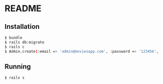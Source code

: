 # README

## Installation

``` bash
$ bundle
$ rails db:migrate
$ rails c
$ Admin.create(:email => 'admin@moviesapp.com', :password => '123456', :password_confirmation => '123456')
```

## Running
```bash
$ rails s
```

